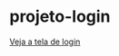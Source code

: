 # projeto-login
<a href="https://vitorgabrieldesm.github.io/projeto-redes-sociais/redesocial.html">Veja a tela de login</a>
